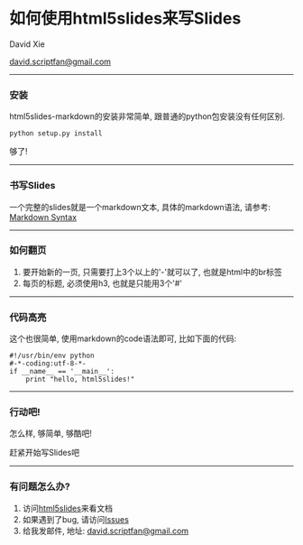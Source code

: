 # 如何使用html5slides来写Slides

David Xie

david.scriptfan@gmail.com

-------------------------------

### 安装

html5slides-markdown的安装非常简单, 跟普通的python包安装没有任何区别.

    python setup.py install

够了!

-------------------------------

### 书写Slides

一个完整的slides就是一个markdown文本, 具体的markdown语法, 请参考:
[Markdown Syntax](http://daringfireball.net/projects/markdown/syntax)

-------------------------------

### 如何翻页

1. 要开始新的一页, 只需要打上3个以上的'-'就可以了, 也就是html中的br标签
2. 每页的标题, 必须使用h3, 也就是只能用3个'#'

-------------------------------

### 代码高亮

这个也很简单, 使用markdown的code语法即可, 比如下面的代码:

    #!/usr/bin/env python
	#-*-coding:utf-8-*-
	if __name__ == '__main__':
	    print "hello, html5slides!"

-------------------------------

### 行动吧!

怎么样, 够简单, 够酷吧!

赶紧开始写Slides吧

--------------------------------

### 有问题怎么办?

1. 访问[html5slides](https://github.com/GDG-Xian/html5slides-markdown)来看文档
2. 如果遇到了bug, 请访问[Issues](https://github.com/GDG-Xian/html5slides-markdown/issues)
3. 给我发邮件, 地址: david.scriptfan@gmail.com

